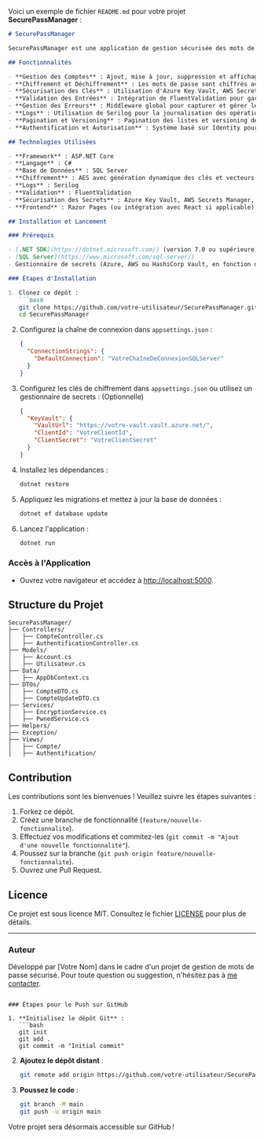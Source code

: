 Voici un exemple de fichier `README.md` pour votre projet **SecurePassManager** :

```markdown
# SecurePassManager

SecurePassManager est une application de gestion sécurisée des mots de passe. Elle permet de stocker, chiffrer et déchiffrer les mots de passe des utilisateurs de manière sécurisée, en utilisant des techniques modernes de cryptographie et des bonnes pratiques de développement.

## Fonctionnalités

- **Gestion des Comptes** : Ajout, mise à jour, suppression et affichage des comptes.
- **Chiffrement et Déchiffrement** : Les mots de passe sont chiffrés avant d'être enregistrés dans la base de données et déchiffrés uniquement lorsqu'ils doivent être affichés.
- **Sécurisation des Clés** : Utilisation d'Azure Key Vault, AWS Secrets Manager ou HashiCorp Vault pour sécuriser les clés de chiffrement.
- **Validation des Entrées** : Intégration de FluentValidation pour garantir la validité des données.
- **Gestion des Erreurs** : Middleware global pour capturer et gérer les erreurs.
- **Logs** : Utilisation de Serilog pour la journalisation des opérations.
- **Pagination et Versioning** : Pagination des listes et versioning des API pour une évolutivité.
- **Authentification et Autorisation** : Système basé sur Identity pour sécuriser l'accès.

## Technologies Utilisées

- **Framework** : ASP.NET Core
- **Langage** : C#
- **Base de Données** : SQL Server
- **Chiffrement** : AES avec génération dynamique des clés et vecteurs d'initialisation
- **Logs** : Serilog
- **Validation** : FluentValidation
- **Sécurisation des Secrets** : Azure Key Vault, AWS Secrets Manager, HashiCorp Vault
- **Frontend** : Razor Pages (ou intégration avec React si applicable)

## Installation et Lancement

### Prérequis

- [.NET SDK](https://dotnet.microsoft.com/) (version 7.0 ou supérieure)
- [SQL Server](https://www.microsoft.com/sql-server/)
- Gestionnaire de secrets (Azure, AWS ou HashiCorp Vault, en fonction de votre choix)

### Étapes d'Installation

1. Clonez ce dépôt :
   ```bash
   git clone https://github.com/votre-utilisateur/SecurePassManager.git
   cd SecurePassManager
   ```

2. Configurez la chaîne de connexion dans `appsettings.json` :
   ```json
   {
     "ConnectionStrings": {
       "DefaultConnection": "VotreChaîneDeConnexionSQLServer"
     }
   }
   ```

3. Configurez les clés de chiffrement dans `appsettings.json` ou utilisez un gestionnaire de secrets : (Optionnelle)
   ```json
   {
     "KeyVault": {
       "VaultUrl": "https://votre-vault.vault.azure.net/",
       "ClientId": "VotreClientId",
       "ClientSecret": "VotreClientSecret"
     }
   }
   ```

4. Installez les dépendances :
   ```bash
   dotnet restore
   ```

5. Appliquez les migrations et mettez à jour la base de données :
   ```bash
   dotnet ef database update
   ```

6. Lancez l'application :
   ```bash
   dotnet run
   ```

### Accès à l'Application

- Ouvrez votre navigateur et accédez à [http://localhost:5000](http://localhost:5000).

## Structure du Projet

```
SecurePassManager/
├── Controllers/
│   ├── CompteController.cs
│   ├── AuthentificationController.cs
├── Models/
│   ├── Account.cs
│   ├── Utilisateur.cs
├── Data/
│   ├── AppDbContext.cs
├── DTOs/
│   ├── CompteDTO.cs
│   ├── CompteUpdateDTO.cs
├── Services/
│   ├── EncryptionService.cs
│   ├── PwnedService.cs
├── Helpers/
├── Exception/
├── Views/
│   ├── Compte/
│   ├── Authentification/
```

## Contribution

Les contributions sont les bienvenues ! Veuillez suivre les étapes suivantes :

1. Forkez ce dépôt.
2. Créez une branche de fonctionnalité (`feature/nouvelle-fonctionnalite`).
3. Effectuez vos modifications et commitez-les (`git commit -m "Ajout d'une nouvelle fonctionnalité"`).
4. Poussez sur la branche (`git push origin feature/nouvelle-fonctionnalite`).
5. Ouvrez une Pull Request.

## Licence

Ce projet est sous licence MIT. Consultez le fichier [LICENSE](LICENSE) pour plus de détails.

---

### Auteur

Développé par [Votre Nom] dans le cadre d'un projet de gestion de mots de passe sécurisé. Pour toute question ou suggestion, n'hésitez pas à [me contacter](mailto:votre-email@example.com).
```

### Étapes pour le Push sur GitHub

1. **Initialisez le dépôt Git** :
   ```bash
   git init
   git add .
   git commit -m "Initial commit"
   ```

2. **Ajoutez le dépôt distant** :
   ```bash
   git remote add origin https://github.com/votre-utilisateur/SecurePassManager.git
   ```

3. **Poussez le code** :
   ```bash
   git branch -M main
   git push -u origin main
   ```

Votre projet sera désormais accessible sur GitHub !